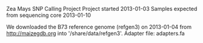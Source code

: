 Zea Mays SNP Calling Project
Project started 2013-01-03
Samples expected from sequencing core 2013-01-10


We downloaded the B73 reference genome (refgen3) on 2013-01-04 from http://maizegdb.org into '/share/data/refgen3'.
Adapter file: adapters.fa
